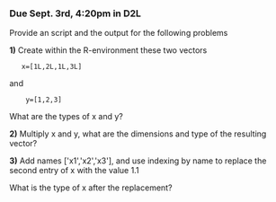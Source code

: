 ### Due Sept. 3rd, 4:20pm in D2L

Provide an script and the output for the following problems

**1)** Create within the R-environment these two vectors

       x=[1L,2L,1L,3L]
  
and

        y=[1,2,3]
   
 What are the types of x and y?
 
 
 **2)** Multiply x and y, what are the dimensions and type of the resulting vector?
 
 **3)** Add names ['x1','x2','x3'], and use indexing by name to replace the second entry of x with the value 1.1
 
 What is the type of x after the replacement?
 
